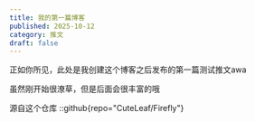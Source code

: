 ```yaml
---
title: 我的第一篇博客
published: 2025-10-12
category: 推文
draft: false
---
```


正如你所见，此处是我创建这个博客之后发布的第一篇测试推文awa

虽然刚开始很潦草，但是后面会很丰富的哦

源自这个仓库
::github{repo="CuteLeaf/Firefly"}